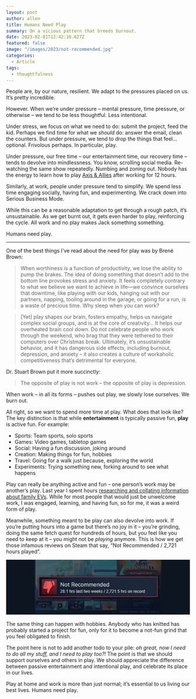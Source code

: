 ```yaml
---
layout: post
author: allen
title: Humans Need Play
summary: On a vicious pattern that breeds burnout.
date: 2023-02-01T12:42:18.627Z
featured: false
image: "/images/2023/not-recommended.jpg"
categories:
  - Article
tags:
  - thoughtfulness
---
```


People are, by our nature, resilient. We adapt to the pressures placed on us. It’s pretty incredible.

However. When we’re under pressure – mental pressure, time pressure, or otherwise – we tend to be less thoughtful. Less intentional.

Under stress, we focus on what we need to do: submit the project, feed the kid. Perhaps we find time for what we *should* do: answer the email, clean the counters. But under pressure, we tend to drop the things that feel… optional. Frivolous perhaps. In particular, play.

Under pressure, our free time – our entertainment time, our recovery time – tends to devolve into mindlessness. You know, scrolling social media. Re-watching the same show repeatedly. Numbing and zoning out. Nobody has the energy to learn how to play [Axis & Allies](https://en.wikipedia.org/wiki/Axis_%26_Allies) after working for 12 hours.

Similarly, at work, people under pressure tend to simplify. We spend less time engaging socially, having fun, and experimenting. We crack down into Serious Business Mode.

While this can be a reasonable adaptation to get through a rough patch, it’s unsustainable. As we get burnt out, it gets even harder to play, reinforcing the cycle. All work and no play makes Jack something something.

Humans need play.

---

One of the best things I’ve read about the need for play was by Brené Brown:

> When worthiness is a function of productivity, we lose the ability to pump the brakes. The idea of doing something that doesn’t add to the bottom line provokes stress and anxiety. It feels completely contrary to what we believe we want to achieve in life—we convince ourselves that downtime, like playing with our kids, hanging out with our partners, napping, tooling around in the garage, or going for a run, is a waste of precious time. Why sleep when you can work?

> [Yet] play shapes our brain, fosters empathy, helps us navigate complex social groups, and is at the core of creativity… It helps our overheated brain cool down. Do not celebrate people who work through the weekend, who brag that they were tethered to their computers over Christmas break. Ultimately, it’s unsustainable behavior, and it has dangerous side effects, including burnout, depression, and anxiety – it also creates a culture of workaholic competitiveness that’s detrimental for everyone.

Dr. Stuart Brown put it more succinctly:

> The opposite of play is not work – the opposite of play is depression.

When work – in all its forms – pushes out play, we slowly lose ourselves. We burn out.

All right, so we want to spend more time at play. What does that look like? The key distinction is that while **entertainment** is typically passive fun, **play** is active fun. For example:

- Sports: Team sports, solo sports
- Games: Video games, tabletop games
- Social: Having a fun discussion, joking around
- Creation: Making things for fun, hobbies
- Travel: Going for a walk just because, exploring the world
- Experiments: Trying something new, forking around to see what happens

Play can really be anything active and fun – one person’s work may be another’s play. Last year I spent hours [researching and collating information about family EVs](https://allenpike.com/2022/howto-buy-a-family-ev). While for most people that would just be unwelcome work, I was engaged, learning, and having fun, so for me, it was a weird form of play.

Meanwhile, something meant to be play can also devolve into work. If you’re putting hours into a game but there’s no joy in it – you’re grinding, doing the same fetch quest for hundreds of hours, but you feel like you need to keep at it – you might not be *playing* anymore. This is how we get those infamous reviews on Steam that say, “Not Recommended / 2,721 hours played”.

<img src="/images/2023/not-recommended.jpg">

The same thing can happen with hobbies. Anybody who has knitted has probably started a project for fun, only for it to become a not-fun grind that you feel obligated to finish.

The point here is not to add another todo to your pile: *oh great, now I need to do all my stuff, and I need to play too?!* The point is that we should support ourselves and others in play. We should appreciate the difference between passive entertainment and intentional play, and celebrate its place in our lives.

Play at home and work is more than just normal; it’s essential to us living our best lives. Humans need play.

